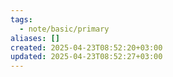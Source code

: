 ```yaml
---
tags:
  - note/basic/primary
aliases: []
created: 2025-04-23T08:52:20+03:00
updated: 2025-04-23T08:52:27+03:00
---
```

